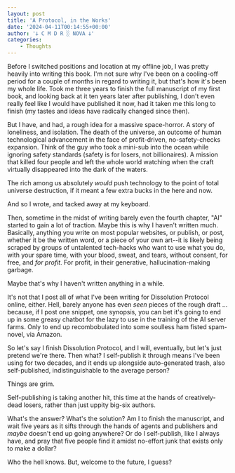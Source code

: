 ```yaml
---
layout: post
title: 'A Protocol, in the Works'
date: '2024-04-11T00:14:55+00:00'
author: '𐕣 C M D R ░ NOVA 𐕣'
categories:
    - Thoughts
---
```


<!-- wp:paragraph -->
<p>Before I switched positions and location at my offline job, I was pretty heavily into writing this book. I'm not sure why I've been on a cooling-off period for a couple of months in regard to writing it, but that's how it's been my whole life. Took me three years to finish the full manuscript of my first book, and looking back at it ten years later after publishing, I don't even really feel like I would have published it now, had it taken me this long to finish (my tastes and ideas have radically changed since then).</p>
<!-- /wp:paragraph -->

<!-- wp:paragraph -->
<p>But I have, and had, a rough idea for a massive space-horror. A story of loneliness, and isolation. The death of the universe, an outcome of human technological advancement in the face of profit-driven, no-safety-checks expansion. Think of the guy who took a mini-sub into the ocean while ignoring safety standards (safety is for losers, not billionaires). A mission that killed four people and left the whole world watching when the craft virtually disappeared into the dark of the waters.</p>
<!-- /wp:paragraph -->

<!-- wp:paragraph -->
<p>The rich among us absolutely <em>would</em> push technology to the point of total universe destruction, if it meant a few extra bucks in the here and now.</p>
<!-- /wp:paragraph -->

<!-- wp:paragraph -->
<p>And so I wrote, and tacked away at my keyboard.</p>
<!-- /wp:paragraph -->

<!-- wp:paragraph -->
<p>Then, sometime in the midst of writing barely even the fourth chapter, "AI" started to gain a lot of traction. Maybe this is why I haven't written much. Basically, anything you write on most popular websites, or publish, or post, whether it be the written word, or a piece of your own art--it is likely being scraped by groups of untalented tech-hacks who want to use what you do, with your spare time, with your blood, sweat, and tears, without consent, for free, and <em>for profit</em>. For profit, in their generative, hallucination-making garbage.</p>
<!-- /wp:paragraph -->

<!-- wp:paragraph -->
<p>Maybe that's why I haven't written anything in a while.</p>
<!-- /wp:paragraph -->

<!-- wp:paragraph -->
<p>It's not that I post all of what I've been writing for Dissolution Protocol online, either. Hell, barely anyone has even <em>seen</em> pieces of the rough draft ... because, if I post one snippet, one synopsis, you can bet it's going to end up in some greasy chatbot for the lazy to use in the training of the AI server farms. Only to end up recombobulated into some soulless ham fisted spam-novel, via Amazon.</p>
<!-- /wp:paragraph -->

<!-- wp:paragraph -->
<p>So let's say I finish Dissolution Protocol, and I will, eventually, but let's just pretend we're there. Then what? I self-publish it through means I've been using for two decades, and it ends up alongside auto-generated trash, also self-published, indistinguishable to the average person?</p>
<!-- /wp:paragraph -->

<!-- wp:paragraph -->
<p>Things are grim.</p>
<!-- /wp:paragraph -->

<!-- wp:paragraph -->
<p>Self-publishing is taking another hit, this time at the hands of creatively-dead losers, rather than just uppity big-six authors.</p>
<!-- /wp:paragraph -->

<!-- wp:paragraph -->
<p>What's the answer? What's the solution? Am I to finish the manuscript, and wait five years as it sifts through the hands of agents and publishers and <em>maybe</em> doesn't end up going anywhere? Or do I self-publish, like I always have, and pray that five people find it amidst no-effort junk that exists only to make a dollar?</p>
<!-- /wp:paragraph -->

<!-- wp:paragraph -->
<p>Who the hell knows. But, welcome to the future, I guess?</p>
<!-- /wp:paragraph -->